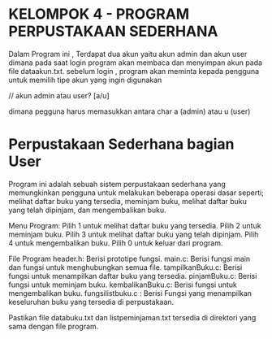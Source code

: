 # KELOMPOK 4 - PROGRAM PERPUSTAKAAN SEDERHANA



Dalam Program ini , Terdapat dua akun yaitu akun admin dan akun user dimana pada saat login program akan membaca dan  menyimpan akun pada file dataakun.txt. 
sebelum login , program akan meminta kepada pengguna untuk memilih tipe akun yang ingin digunakan 

// akun admin atau user? [a/u]

dimana pegguna harus memasukkan antara char a (admin) atau u (user) 

# Perpustakaan Sederhana bagian User

Program ini adalah sebuah sistem perpustakaan sederhana yang memungkinkan pengguna untuk melakukan beberapa operasi dasar seperti; 
melihat daftar buku yang tersedia, meminjam buku, melihat daftar buku yang telah dipinjam, dan mengembalikan buku.

Menu Program:
Pilih 1 untuk melihat daftar buku yang tersedia.
Pilih 2 untuk meminjam buku.
Pilih 3 untuk melihat daftar buku yang telah dipinjam.
Pilih 4 untuk mengembalikan buku.
Pilih 0 untuk keluar dari program.

File Program
header.h: Berisi prototipe fungsi.
main.c: Berisi fungsi main dan fungsi untuk menghubungkan semua file.
tampilkanBuku.c: Berisi fungsi untuk menampilkan daftar buku yang tersedia.
pinjamBuku.c: Berisi fungsi untuk meminjam buku.
kembalikanBuku.c: Berisi fungsi untuk mengembalikan buku.
fungsilistbuku.c : Berisi Fungsi yang menampilkan keseluruhan buku yang tersedia di perpustakaan.


Pastikan file databuku.txt dan listpeminjaman.txt tersedia di direktori yang sama dengan file program.


